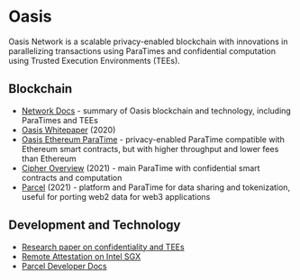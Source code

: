Oasis
=======

Oasis Network is a scalable privacy-enabled blockchain with innovations in parallelizing transactions using ParaTimes and confidential computation using Trusted Execution Environments (TEEs). 

## Blockchain
* [Network Docs](https://docs.oasis.dev/oasis-network-primer/) - summary of Oasis blockchain and technology, including ParaTimes and TEEs
* [Oasis Whitepaper](https://docsend.com/view/aq86q2pckrut2yvq) (2020)
* [Oasis Ethereum ParaTime](https://www.oasiseth.org/assets/Confidential_Ethereum_Smart_Contracts.pdf) - privacy-enabled ParaTime compatible with Ethereum smart contracts, but with higher throughput and lower fees than Ethereum 
* [Cipher Overview](https://medium.com/oasis-protocol-project/cipher-paratime-live-on-mainnet-a67dcb8a3e66) (2021) -
  main ParaTime with confidential smart contracts and computation
* [Parcel](https://www.oasislabs.com/blog/parcel-primer-oasis) (2021) -
  platform and ParaTime for data sharing and tokenization, useful for porting web2 data for web3 applications 

## Development and Technology 
* [Research paper on confidentiality and TEEs](https://docsend.com/view/3aznduk)
* [Remote Attestation on Intel SGX](https://www.intel.com/content/www/us/en/developer/articles/code-sample/software-guard-extensions-remote-attestation-end-to-end-example.html)
* [Parcel Developer Docs](https://docs.oasislabs.com/parcel/latest/?utm_source=marketing)